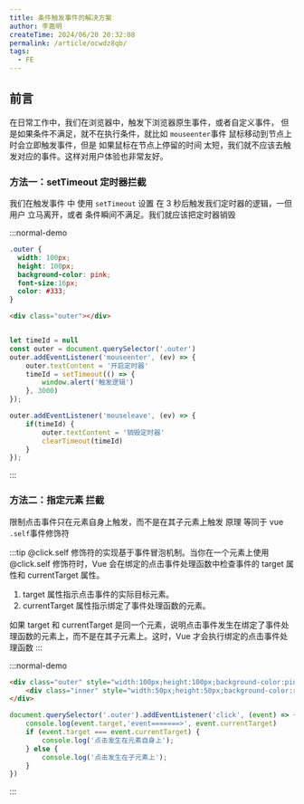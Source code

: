 ```yaml
---
title: 条件触发事件的解决方案
author: 李嘉明
createTime: 2024/06/20 20:32:08
permalink: /article/ocwdz8qb/
tags:
  - FE
---
```




## 前言

在日常工作中，我们在浏览器中，触发下浏览器原生事件，或者自定义事件， 但是如果条件不满足，就不在执行条件，就比如 `mouseenter`事件 鼠标移动到节点上时会立即触发事件，但是 如果鼠标在节点上停留的时间 太短，我们就不应该去触发对应的事件。这样对用户体验也非常友好。



### 方法一：setTimeout 定时器拦截

我们在触发事件 中 使用 `setTimeout` 设置 在 3 秒后触发我们定时器的逻辑，一但用户 立马离开，或者 条件瞬间不满足。我们就应该把定时器销毁


:::normal-demo

```css
.outer {
  width: 100px;
  height: 100px;
  background-color: pink;
  font-size:16px;
  color: #333;
}
```

```html
<div class="outer"></div>
```
```js

let timeId = null
const outer = document.querySelector('.outer')
outer.addEventListener('mouseenter', (ev) => {
    outer.textContent = '开启定时器'
    timeId = setTimeout(() => {
        window.alert('触发逻辑')
    }, 3000)
});

outer.addEventListener('mouseleave', (ev) => {
    if(timeId) {
        outer.textContent = '销毁定时器'
        clearTimeout(timeId)
    }
});
```
:::


### 方法二：指定元素 拦截

限制点击事件只在元素自身上触发，而不是在其子元素上触发 原理 等同于 vue `.self`事件修饰符

:::tip
@click.self 修饰符的实现基于事件冒泡机制。当你在一个元素上使用 @click.self 修饰符时，Vue 会在绑定的点击事件处理函数中检查事件的 target 属性和 currentTarget 属性。

1. target 属性指示点击事件的实际目标元素。
2. currentTarget 属性指示绑定了事件处理函数的元素。

如果 target 和 currentTarget 是同一个元素，说明点击事件发生在绑定了事件处理函数的元素上，而不是在其子元素上。这时，Vue 才会执行绑定的点击事件处理函数
:::

:::normal-demo

```html
<div class="outer" style="width:100px;height:100px;background-color:pink;">
    <div class="inner" style="width:50px;height:50px;background-color:red;"></div>
</div>
```
```js
document.querySelector('.outer').addEventListener('click', (event) => {
    console.log(event.target,'event=======>', event.currentTarget)
    if (event.target === event.currentTarget) {
        console.log('点击发生在元素自身上');
    } else {
        console.log('点击发生在子元素上');
    }
})
```
:::